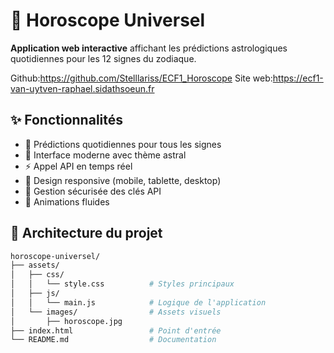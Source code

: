 # 🌠 Horoscope Universel

**Application web interactive** affichant les prédictions astrologiques quotidiennes pour les 12 signes du zodiaque.

Github:https://github.com/Stelllariss/ECF1_Horoscope
Site web:https://ecf1-van-uytven-raphael.sidathsoeun.fr

## ✨ Fonctionnalités

- 🔮 Prédictions quotidiennes pour tous les signes
- 🌙 Interface moderne avec thème astral
- ⚡ Appel API en temps réel
- 📱 Design responsive (mobile, tablette, desktop)
- 🔐 Gestion sécurisée des clés API
- 🚀 Animations fluides

## 📂 Architecture du projet

```bash
horoscope-universel/
├── assets/
│   ├── css/
│   │   └── style.css          # Styles principaux
│   ├── js/
│   │   └── main.js            # Logique de l'application
│   └── images/                # Assets visuels
│       ├── horoscope.jpg
├── index.html                 # Point d'entrée
└── README.md                  # Documentation